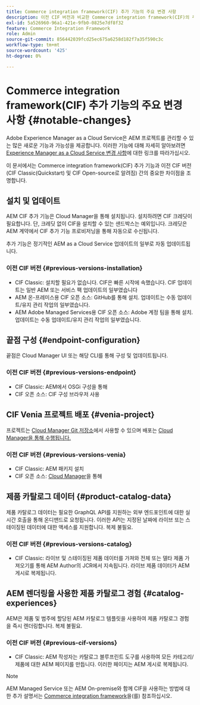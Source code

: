 ```yaml
---
title: Commerce integration framework(CIF) 추가 기능의 주요 변경 사항
description: 이전 CIF 버전과 비교한 Commerce integration framework(CIF)의 주요 변경 사항.
exl-id: 5a526960-96a1-421e-9fb0-0825e7df8f32
feature: Commerce Integration Framework
role: Admin
source-git-commit: 856442039fcd25ec675a6258d182f7a35f590c3c
workflow-type: tm+mt
source-wordcount: '425'
ht-degree: 0%

---
```



# Commerce integration framework(CIF) 추가 기능의 주요 변경 사항 {#notable-changes}

Adobe Experience Manager as a Cloud Service은 AEM 프로젝트를 관리할 수 있는 많은 새로운 기능과 가능성을 제공합니다. 이러한 기능에 대해 자세히 알아보려면 [Experience Manager as a Cloud Service 변경 사항](/help/release-notes/aem-cloud-changes.md)에 대한 링크를 따라가십시오.

이 문서에서는 Commerce integration framework(CIF) 추가 기능과 이전 CIF 버전(CIF Classic(Quickstart) 및 CIF Open-source로 알려짐) 간의 중요한 차이점을 조명합니다.

## 설치 및 업데이트

AEM CIF 추가 기능은 Cloud Manager을 통해 설치됩니다. 설치하려면 CIF 크레딧이 필요합니다. 단, 크레딧 없이 CIF을 설치할 수 있는 샌드박스는 예외입니다. 크레딧은 AEM 계약에서 CIF 추가 기능 프로비저닝을 통해 자동으로 수신됩니다.

추가 기능은 정기적인 AEM as a Cloud Service 업데이트의 일부로 자동 업데이트됩니다.

### 이전 CIF 버전 {#previous-versions-installation}

* CIF Classic: 설치할 필요가 없습니다. CIF은 빠른 시작에 속했습니다. CIF 업데이트는 일반 AEM 또는 서비스 팩 업데이트의 일부였습니다
* AEM 온-프레미스용 CIF 오픈 소스: GitHub를 통해 설치. 업데이트는 수동 업데이트/유지 관리 작업의 일부였습니다.
* AEM Adobe Managed Services용 CIF 오픈 소스: Adobe 계정 팀을 통해 설치. 업데이트는 수동 업데이트/유지 관리 작업의 일부였습니다.

## 끝점 구성 {#endpoint-configuration}

끝점은 Cloud Manager UI 또는 해당 CLI를 통해 구성 및 업데이트됩니다.

### 이전 CIF 버전 {#previous-versions-endpoint}

* CIF Classic: AEM에서 OSGi 구성을 통해
* CIF 오픈 소스: CIF 구성 브라우저 사용

## CIF Venia 프로젝트 배포 {#venia-project}

프로젝트는 [Cloud Manager Git 저장소](/help/implementing/cloud-manager/managing-code/integrating-with-git.md)에서 사용할 수 있으며 배포는 [Cloud Manager을 통해 수행됩니다.](/help/implementing/deploying/overview.md)

### 이전 CIF 버전 {#previous-versions-venia}

* CIF Classic: AEM 패키지 설치
* CIF 오픈 소스: [Cloud Manager](https://experienceleague.adobe.com/docs/experience-manager-cloud-manager/content/introduction.html?lang=ko)을 통해

## 제품 카탈로그 데이터 {#product-catalog-data}

제품 카탈로그 데이터는 필요한 GraphQL API를 지원하는 외부 엔드포인트에 대한 실시간 호출을 통해 온디맨드로 요청됩니다. 이러한 API는 지정된 날짜에 라이브 또는 스테이징된 데이터에 대한 액세스를 지원합니다. 복제 불필요.

### 이전 CIF 버전 {#previous-versions-catalog}

* CIF Classic: 라이브 및 스테이징된 제품 데이터를 가져와 전체 또는 델타 제품 가져오기를 통해 AEM Author의 JCR에서 지속됩니다. 라이브 제품 데이터가 AEM 게시로 복제됩니다.

## AEM 렌더링을 사용한 제품 카탈로그 경험 {#catalog-experiences}

AEM은 제품 및 범주에 할당된 AEM 카탈로그 템플릿을 사용하여 제품 카탈로그 경험을 즉시 렌더링합니다. 복제 불필요.

### 이전 CIF 버전 {#previous-cif-versions}

* CIF Classic: AEM 작성자는 카탈로그 블루프린트 도구를 사용하여 모든 카테고리/제품에 대한 AEM 페이지를 만듭니다. 이러한 페이지는 AEM 게시로 복제됩니다.

>[!NOTE]
>
>AEM Managed Service 또는 AEM On-premise와 함께 CIF을 사용하는 방법에 대한 추가 설명서는 [Commerce integration framework](https://www.adobe.io/apis/experiencecloud/commerce-integration-framework/getting-started.html)을(를) 참조하십시오.

